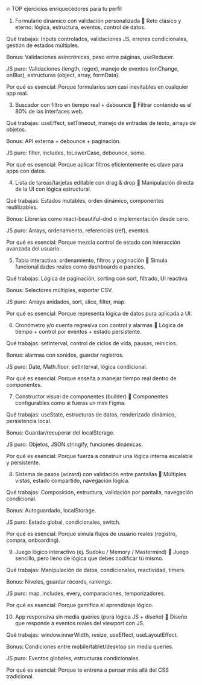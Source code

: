 🔥 TOP ejercicios enriquecedores para tu perfil
1. Formulario dinámico con validación personalizada
📌 Reto clásico y eterno: lógica, estructura, eventos, control de datos.

Qué trabajas: Inputs controlados, validaciones JS, errores condicionales, gestión de estados múltiples.

Bonus: Validaciones asincrónicas, paso entre páginas, useReducer.

JS puro: Validaciones (length, regex), manejo de eventos (onChange, onBlur), estructuras (object, array, formData).

Por qué es esencial: Porque formularios son casi inevitables en cualquier app real.


3. Buscador con filtro en tiempo real + debounce
📌 Filtrar contenido es el 80% de las interfaces web.

Qué trabajas: useEffect, setTimeout, manejo de entradas de texto, arrays de objetos.

Bonus: API externa + debounce + paginación.

JS puro: filter, includes, toLowerCase, debounce, some.

Por qué es esencial: Porque aplicar filtros eficientemente es clave para apps con datos.

4. Lista de tareas/tarjetas editable con drag & drop
📌 Manipulación directa de la UI con lógica estructural.

Qué trabajas: Estados mutables, orden dinámico, componentes reutilizables.

Bonus: Librerías como react-beautiful-dnd o implementación desde cero.

JS puro: Arrays, ordenamiento, referencias (ref), eventos.

Por qué es esencial: Porque mezcla control de estado con interacción avanzada del usuario.

5. Tabla interactiva: ordenamiento, filtros y paginación
📌 Simula funcionalidades reales como dashboards o paneles.

Qué trabajas: Lógica de paginación, sorting con sort, filtrado, UI reactiva.

Bonus: Selectores múltiples, exportar CSV.

JS puro: Arrays anidados, sort, slice, filter, map.

Por qué es esencial: Porque representa lógica de datos pura aplicada a UI.

6. Cronómetro y/o cuenta regresiva con control y alarmas
📌 Lógica de tiempo + control por eventos + estado persistente.

Qué trabajas: setInterval, control de ciclos de vida, pausas, reinicios.

Bonus: alarmas con sonidos, guardar registros.

JS puro: Date, Math.floor, setInterval, lógica condicional.

Por qué es esencial: Porque enseña a manejar tiempo real dentro de componentes.

7. Constructor visual de componentes (builder)
📌 Componentes configurables como si fueras un mini Figma.

Qué trabajas: useState, estructuras de datos, renderizado dinámico, persistencia local.

Bonus: Guardar/recuperar del localStorage.

JS puro: Objetos, JSON.stringify, funciones dinámicas.

Por qué es esencial: Porque fuerza a construir una lógica interna escalable y persistente.

8. Sistema de pasos (wizard) con validación entre pantallas
📌 Múltiples vistas, estado compartido, navegación lógica.

Qué trabajas: Composición, estructura, validación por pantalla, navegación condicional.

Bonus: Autoguardado, localStorage.

JS puro: Estado global, condicionales, switch.

Por qué es esencial: Porque simula flujos de usuario reales (registro, compra, onboarding).

9. Juego lógico interactivo (ej. Sudoku / Memory / Mastermind)
📌 Juego sencillo, pero lleno de lógica que debes codificar tú mismo.

Qué trabajas: Manipulación de datos, condicionales, reactividad, timers.

Bonus: Niveles, guardar récords, rankings.

JS puro: map, includes, every, comparaciones, temporizadores.

Por qué es esencial: Porque gamifica el aprendizaje lógico.

10. App responsiva sin media queries (pura lógica JS + diseño)
📌 Diseño que responde a eventos reales del viewport con JS.

Qué trabajas: window.innerWidth, resize, useEffect, useLayoutEffect.

Bonus: Condiciones entre mobile/tablet/desktop sin media queries.

JS puro: Eventos globales, estructuras condicionales.

Por qué es esencial: Porque te entrena a pensar más allá del CSS tradicional.

